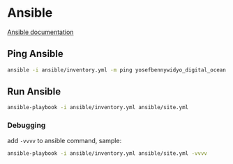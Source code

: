 # Ansible
[Ansible documentation](https://docs.ansible.com/)

## Ping Ansible
```bash
ansible -i ansible/inventory.yml -m ping yosefbennywidyo_digital_ocean
```

## Run Ansible
```bash
ansible-playbook -i ansible/inventory.yml ansible/site.yml
```

### Debugging
add `-vvvv` to ansible command, sample:
```bash
ansible-playbook -i ansible/inventory.yml ansible/site.yml -vvvv
```